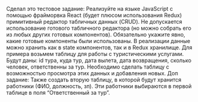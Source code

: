 Сделал это тестовое задание: 
Реализуйте на языке JavaScript с помощью фрайморвка React (будет плюсом использования Redux) примитивный редактор табличных данных (CRUD). Не допускается использование готового табличного редактора (но можно собрать его из любых других готовых компонентов). Обязательно укажите явно, какие готовые компоненты были использованы. В реализации данные можно хранить как в state компонентов, так и в Redux хранилище.
Для примера возьмем таблицу для работы с туристическими услугами. Будут даны: id тура, куда тур, дата вылета, дата возвращения, сколько человек, ответственны за тур. Необходимо сделать таблицу с возможностью просмотра этих данных и добавления новых.
Доп задание: Также создать вторую таблицу, в которой будут хранится работники (ФИО, должность, зп). Эти работники выбираются в первой таблице в поля “Ответственный за тур”. 